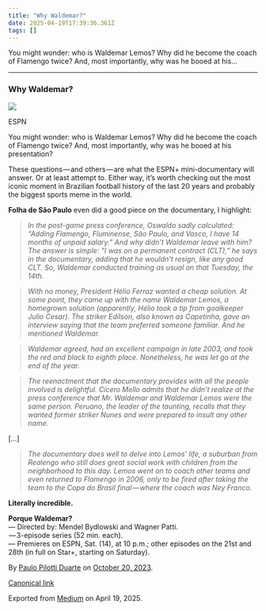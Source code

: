 ```yaml
---
title: "Why Waldemar?"
date: 2025-04-19T17:39:36.361Z
tags: []
---
```


You might wonder: who is Waldemar Lemos? Why did he become the coach of Flamengo twice? And, most importantly, why was he booed at his…

* * *

### Why Waldemar?

![](https://cdn-images-1.medium.com/max/800/1*ZUl0DjcxKZeRRNYzzJ3KBA.jpeg)

ESPN

You might wonder: who is Waldemar Lemos? Why did he become the coach of Flamengo twice? And, most importantly, why was he booed at his presentation?

These questions — and others — are what the ESPN+ mini-documentary will answer. Or at least attempt to. Either way, it’s worth checking out the most iconic moment in Brazilian football history of the last 20 years and probably the biggest sports meme in the world.

**Folha de São Paulo** even did a good piece on the documentary, I highlight:

> _In the post-game press conference, Oswaldo sadly calculated: “Adding Flamengo, Fluminense, São Paulo, and Vasco, I have 14 months of unpaid salary.” And why didn’t Waldemar leave with him? The answer is simple: “I was on a permanent contract (CLT),” he says in the documentary, adding that he wouldn’t resign, like any good CLT. So, Waldemar conducted training as usual on that Tuesday, the 14th._

> _With no money, President Hélio Ferraz wanted a cheap solution. At some point, they came up with the name Waldemar Lemos, a homegrown solution (apparently, Hélio took a tip from goalkeeper Julio Cesar). The striker Edílson, also known as Capetinha, gave an interview saying that the team preferred someone familiar. And he mentioned Waldemar._

> _Waldemar agreed, had an excellent campaign in late 2003, and took the red and black to eighth place. Nonetheless, he was let go at the end of the year._

> _The reenactment that the documentary provides with all the people involved is delightful. Cícero Mello admits that he didn’t realize at the press conference that Mr. Waldemar and Waldemar Lemos were the same person. Peruano, the leader of the taunting, recalls that they wanted former striker Nunes and were prepared to insult any other name._

\[…\]

> _The documentary does well to delve into Lemos’ life, a suburban from Realengo who still does great social work with children from the neighborhood to this day. Lemos went on to coach other teams and even returned to Flamengo in 2006, only to be fired after taking the team to the Copa do Brasil final — where the coach was Ney Franco._

**Literally incredible.**

**Porque Waldemar?**   
— Directed by: Mendel Bydlowski and Wagner Patti.  
 — 3-episode series (52 min. each).   
— Premieres on ESPN, Sat. (14), at 10 p.m.; other episodes on the 21st and 28th (in full on Star+, starting on Saturday).

By [Paulo Pilotti Duarte](https://medium.com/@paulopilotti) on [October 20, 2023](https://medium.com/p/d24bfb8bb4ab).

[Canonical link](https://medium.com/@paulopilotti/why-waldemar-d24bfb8bb4ab)

Exported from [Medium](https://medium.com) on April 19, 2025.